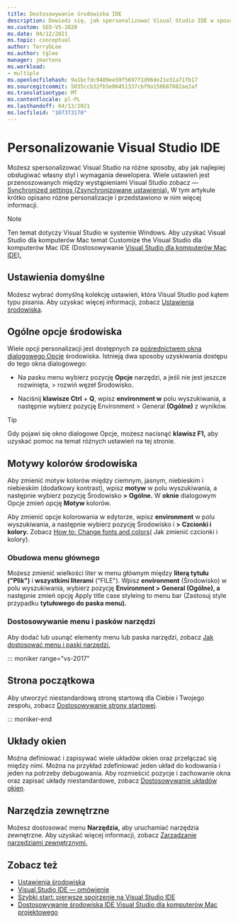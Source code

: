 ```yaml
---
title: Dostosowywanie środowiska IDE
description: Dowiedz się, jak spersonalizować Visual Studio IDE w sposób, który najlepiej spełnia Twoje wymagania i styl projektowania.
ms.custom: SEO-VS-2020
ms.date: 04/12/2021
ms.topic: conceptual
author: TerryGLee
ms.author: tglee
manager: jmartens
ms.workload:
- multiple
ms.openlocfilehash: 9a1bcfdc9489ee59f5697f1d96de21e31a71fb17
ms.sourcegitcommit: 5035ccb32fb5e06451337cbf9a150687082ae2af
ms.translationtype: MT
ms.contentlocale: pl-PL
ms.lasthandoff: 04/13/2021
ms.locfileid: "107373170"
---
```

# <a name="personalize-the-visual-studio-ide"></a>Personalizowanie Visual Studio IDE

Możesz spersonalizować Visual Studio na różne sposoby, aby jak najlepiej obsługiwać własny styl i wymagania dewelopera. Wiele ustawień jest przenoszowanych między wystąpieniami Visual Studio zobacz &mdash; [Synchronized settings (Zsynchronizowane ustawienia).](../ide/synchronized-settings-in-visual-studio.md) W tym artykule krótko opisano różne personalizacje i przedstawiono w nim więcej informacji.

> [!NOTE]
> Ten temat dotyczy Visual Studio w systemie Windows. Aby uzyskać Visual Studio dla komputerów Mac temat Customize the Visual Studio dla komputerów Mac IDE (Dostosowywanie [Visual Studio dla komputerów Mac IDE).](/visualstudio/mac/customizing-the-ide)

## <a name="default-settings"></a>Ustawienia domyślne

Możesz wybrać domyślną kolekcję ustawień, która Visual Studio pod kątem typu pisania. Aby uzyskać więcej informacji, zobacz [Ustawienia środowiska](environment-settings.md).

## <a name="general-environment-options"></a>Ogólne opcje środowiska

Wiele opcji personalizacji jest dostępnych za [pośrednictwem okna dialogowego Opcje](../ide/reference/general-environment-options-dialog-box.md) środowiska. Istnieją dwa sposoby uzyskiwania dostępu do tego okna dialogowego:

- Na pasku menu wybierz pozycję **Opcje** narzędzi, a jeśli nie jest jeszcze rozwinięta,  >  rozwiń węzeł Środowisko. 

- Naciśnij **klawisze Ctrl** + **Q**, wpisz **environment w** polu wyszukiwania, a następnie wybierz pozycję Environment > General **(Ogólne)** z wyników.

> [!TIP]
> Gdy pojawi się okno dialogowe Opcje, możesz nacisnąć **klawisz F1,** aby uzyskać pomoc na temat różnych ustawień na tej stronie.

## <a name="environment-color-themes"></a>Motywy kolorów środowiska

Aby zmienić motyw kolorów między ciemnym, jasnym, niebieskim i niebieskim (dodatkowy kontrast), wpisz **motyw** w polu wyszukiwania, a następnie wybierz pozycję Środowisko **> Ogólne.** W **oknie** dialogowym Opcje zmień opcję **Motyw** kolorów.

Aby zmienić opcje kolorowania w edytorze, wpisz **environment** w polu wyszukiwania, a następnie wybierz pozycję Środowisko i **> Czcionki i kolory.** Zobacz [How to: Change fonts and colors](../ide/how-to-change-fonts-and-colors-in-visual-studio.md)( Jak zmienić czcionki i kolory).

### <a name="main-menu-casing"></a>Obudowa menu głównego

Możesz zmienić wielkości liter w menu głównym między **literą tytułu ("Plik")** i **wszystkimi literami** ("FILE"). Wpisz **environment** (Środowisko) w polu wyszukiwania, wybierz pozycję **Environment > General (Ogólne), a** następnie zmień opcję Apply title case styleing to menu bar (Zastosuj style przypadku **tytułowego do paska menu).**

### <a name="customize-menus-and-toolbars"></a>Dostosowywanie menu i pasków narzędzi

Aby dodać lub usunąć elementy menu lub paska narzędzi, zobacz [Jak dostosować menu i paski narzędzi.](../ide/how-to-customize-menus-and-toolbars-in-visual-studio.md)

::: moniker range="vs-2017"

## <a name="start-page"></a>Strona początkowa

Aby utworzyć niestandardową stronę startową dla Ciebie i Twojego zespołu, zobacz [Dostosowywanie strony startowej](../ide/customizing-the-start-page-for-visual-studio.md).

::: moniker-end

## <a name="window-layouts"></a>Układy okien

Można definiować i zapisywać wiele układów okien oraz przełączać się między nimi. Można na przykład zdefiniować jeden układ do kodowania i jeden na potrzeby debugowania. Aby rozmieścić pozycje i zachowanie okna oraz zapisać układy niestandardowe, zobacz [Dostosowywanie układów okien](../ide/customizing-window-layouts-in-visual-studio.md).

## <a name="external-tools"></a>Narzędzia zewnętrzne

Możesz dostosować menu **Narzędzia,** aby uruchamiać narzędzia zewnętrzne. Aby uzyskać więcej informacji, zobacz [Zarządzanie narzędziami zewnętrznymi.](../ide/managing-external-tools.md)

## <a name="see-also"></a>Zobacz też

- [Ustawienia środowiska](environment-settings.md)
- [Visual Studio IDE — omówienie](../get-started/visual-studio-ide.md)
- [Szybki start: pierwsze spojrzenie na Visual Studio IDE](../ide/quickstart-ide-orientation.md)
- [Dostosowywanie środowiska IDE Visual Studio dla komputerów Mac projektowego](/visualstudio/mac/customizing-the-ide)
